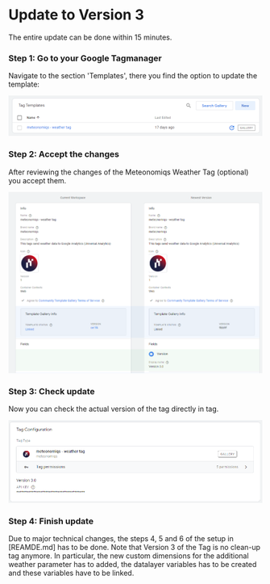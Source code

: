 # Update to Version 3

The entire update can be done within 15 minutes.

###  Step 1: Go to your Google Tagmanager

Navigate to the section 'Templates', there you find the option to update the template:

![Update](doc/images/updatepossible.png "Possible Update")

### Step 2: Accept the changes

After reviewing the changes of the Meteonomiqs Weather Tag (optional) you accept them.

![Update](doc/images/acceptupdate.png "Accept Update")


### Step 3: Check update

Now you can check the actual version of the tag directly in tag.

![Update](doc/images/updatesuccessful.png "Succeful Update")


### Step 4: Finish update

Due to major technical changes, the steps 4, 5 and 6 of the setup in [REAMDE.md] has to be done. Note that Version 3 of the Tag is no clean-up tag anymore. In particular, the new custom dimensions for the additional weather parameter has to added, the datalayer variables has to be created and these variables have to be linked.
